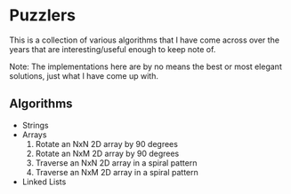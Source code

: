 # Puzzlers

This is a collection of various algorithms that I have come across over the years that are interesting/useful enough to keep note of. 

Note: The implementations here are by no means the best or most elegant solutions, just what I have come up with.

## Algorithms

* Strings
* Arrays
  1. Rotate an NxN 2D array by 90 degrees
  1. Rotate an NxM 2D array by 90 degrees
  1. Traverse an NxN 2D array in a spiral pattern
  1. Traverse an NxM 2D array in a spiral pattern
* Linked Lists
